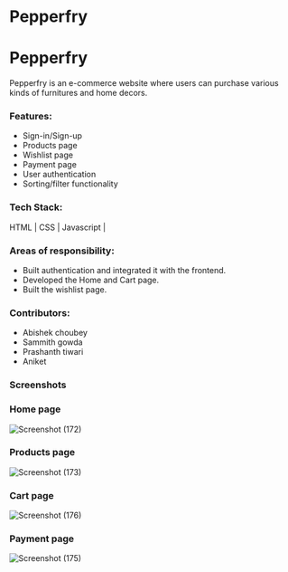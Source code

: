 # Pepperfry
<h1>Pepperfry</h1>
 Pepperfry is an e-commerce website where users can purchase various kinds of furnitures and home decors.
<h3>Features:</h3>
<ul>
<li>Sign-in/Sign-up</li>
  <li>Products page</li>
  <li>Wishlist page</li>
  <li>Payment page</li>
<li>User authentication</li>
<li>Sorting/filter functionality</li>
  </ul>

<h3>Tech Stack:</h3>
  HTML | CSS | Javascript | 

<h3>Areas of responsibility:</h3>
<ul>
<li>Built authentication and integrated it with the frontend.</li>
<li>Developed the Home and Cart page. </li>
<li>Built the wishlist page.</li>
  </ul>
  
  <h3>Contributors:</h3>
  <ul>
 <li>Abishek choubey</li>
 <li>Sammith gowda</li>
 <li>Prashanth tiwari</li>
 <li>Aniket</li>
</ul>
  
  <h3>Screenshots</h3>
  
  <h3>Home page</h3>
  
  
  ![Screenshot (172)](https://user-images.githubusercontent.com/95843451/158732239-177626f9-36fc-412e-ba0a-191503600840.png)
  
  
   <h3>Products page</h3>
  
  
![Screenshot (173)](https://user-images.githubusercontent.com/95843451/158732278-4c3aa7a5-98ed-4b42-a76a-fdf7e60f01c6.png)


 <h3>Cart page</h3>


![Screenshot (176)](https://user-images.githubusercontent.com/95843451/158732302-2a4cd570-0b5b-438d-b5a6-c5230a37e3d2.png)


 <h3>Payment page</h3>


![Screenshot (175)](https://user-images.githubusercontent.com/95843451/158732326-05646f3b-5c2b-402b-b6ad-f3b2cbb9cc45.png)



  

